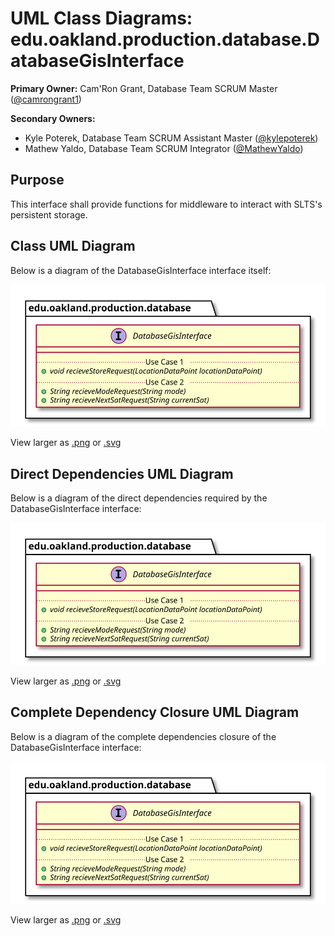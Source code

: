 # UML Class Diagrams: edu.oakland.production.database.DatabaseGisInterface

**Primary Owner:** Cam'Ron Grant, Database Team SCRUM Master ([@camrongrant1](https://github.com/camrongrant1/))

**Secondary Owners:**

- Kyle Poterek, Database Team SCRUM Assistant Master ([@kylepoterek](https://github.com/kylepoterek/))
- Mathew Yaldo, Database Team SCRUM Integrator ([@MathewYaldo](https://github.com/MathewYaldo/))

## Purpose

This interface shall provide functions for middleware to interact with SLTS's persistent storage.

## Class UML Diagram

Below is a diagram of the DatabaseGisInterface interface itself:

![DatabaseGisInterface](./DatabaseGisInterface.svg)

View larger as [.png](./DatabaseGisInterface.png) or [.svg](./DatabaseGisInterface.svg)

## Direct Dependencies UML Diagram

Below is a diagram of the direct dependencies required by the DatabaseGisInterface interface:

![DatabaseGisInterface Direct Dependencies](./DatabaseGisInterface_DirectDependencies.svg)

View larger as [.png](./DatabaseGisInterface_DirectDependencies.png) or [.svg](./DatabaseGisInterface_DirectDependencies.svg)

## Complete Dependency Closure UML Diagram

Below is a diagram of the complete dependencies closure of the DatabaseGisInterface interface:

![DatabaseGisInterface Dependency Closure](./DatabaseGisInterface_Closure.svg)

View larger as [.png](./DatabaseGisInterface_Closure.png) or [.svg](./DatabaseGisInterface_Closure.svg)
